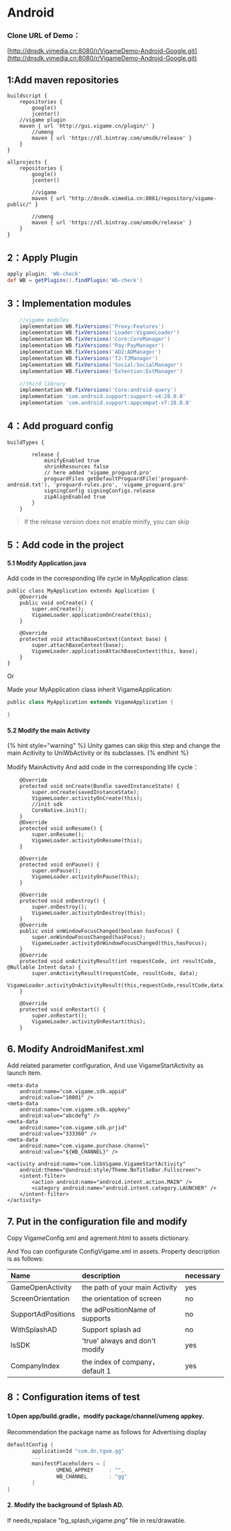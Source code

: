 # Android

### Clone URL of Demo：

[http://dnsdk.vimedia.cn:8080/r/VigameDemo-Android-Google.git](http://dnsdk.vimedia.cn:8080/r/VigameDemo-Android-Google.git)

## 1:Add maven repositories

```text
buildscript {
    repositories {
        google()
        jcenter()
	//vigame plugin
	maven { url 'http://gui.vigame.cn/plugin/' }
        //umeng
        maven { url 'https://dl.bintray.com/umsdk/release' }
    }    
}
```

```text
allprojects {
    repositories {
        google()
        jcenter()

        //vigame
        maven { url "http://dnsdk.vimedia.cn:8081/repository/vigame-public/" }

        //umeng
        maven { url 'https://dl.bintray.com/umsdk/release' }
    }
}
```

## 2：Apply Plugin

```groovy
apply plugin: 'Wb-check'
def WB = getPlugins().findPlugin('Wb-check')
```

## 3：Implementation modules

```groovy
    //vigame modules
    implementation WB.fixVersions('Proxy:Features')
    implementation WB.fixVersions('Loader:VigameLoader')
    implementation WB.fixVersions('Core:CoreManager')
    implementation WB.fixVersions('Pay:PayManager')
    implementation WB.fixVersions('AD2:ADManager')
    implementation WB.fixVersions('TJ:TJManager')
    implementation WB.fixVersions('Social:SocialManager')
    implementation WB.fixVersions('Extention:ExtManager')

    //third library
    implementation WB.fixVersions('Core:android-query')
    implementation 'com.android.support:support-v4:28.0.0'
    implementation 'com.android.support:appcompat-v7:28.0.0'
```

## 4：Add proguard config

```text
buildTypes {

        release {
            minifyEnabled true
            shrinkResources false
            // here added 'vigame_proguard.pro'
            proguardFiles getDefaultProguardFile('proguard-android.txt'), 'proguard-rules.pro', 'vigame_proguard.pro'  
            signingConfig signingConfigs.release
            zipAlignEnabled true
        }
    }
```

> If the release version does not enable minify, you can skip

## 5：Add code in the project

#### 5.1 Modify Application.java 

Add code in the corresponding life cycle in MyApplication class:

```text
public class MyApplication extends Application {
    @Override
    public void onCreate() {
        super.onCreate();
        VigameLoader.applicationOnCreate(this);
    }

    @Override
    protected void attachBaseContext(Context base) {
        super.attachBaseContext(base);
        VigameLoader.applicationAttachBaseContext(this, base);
    }
}
```

Or

Made your MyApplication class inherit VigameApplication:

```groovy
public class MyApplication extends VigameApplication {

}
```

#### 5.2 Modify the main Activity

{% hint style="warning" %}
Unity games can skip this step and change the main Acitivity to UniWbActivity or its subclasses.
{% endhint %}

Modify MainActivity And add code in the corresponding life cycle：

```text
    @Override
    protected void onCreate(Bundle savedInstanceState) {
        super.onCreate(savedInstanceState);
        VigameLoader.activityOnCreate(this);
        //init sdk
        CoreNative.init();
    }
    @Override
    protected void onResume() {
        super.onResume();
        VigameLoader.activityOnResume(this);
    }

    @Override
    protected void onPause() {
        super.onPause();
        VigameLoader.activityOnPause(this);
    }

    @Override
    protected void onDestroy() {
        super.onDestroy();
        VigameLoader.activityOnDestroy(this);
    }
    @Override
    public void onWindowFocusChanged(boolean hasFocus) {
        super.onWindowFocusChanged(hasFocus);
        VigameLoader.activityOnWindowFocusChanged(this,hasFocus);
    }
    @Override
    protected void onActivityResult(int requestCode, int resultCode, @Nullable Intent data) {
        super.onActivityResult(requestCode, resultCode, data);
        VigameLoader.activityOnActivityResult(this,requestCode,resultCode,data);
    }

    @Override
    protected void onRestart() {
        super.onRestart();
        VigameLoader.activityOnRestart(this);
    }
```

## 6. Modify AndroidManifest.xml

Add related parameter configuration, And use VigameStartActivity as launch item.

```text
<meta-data
    android:name="com.vigame.sdk.appid"
    android:value="10001" />
<meta-data
    android:name="com.vigame.sdk.appkey"
    android:value="abcdefg" />
<meta-data
    android:name="com.vigame.sdk.prjid"
    android:value="333360" />
<meta-data
    android:name="com.vigame.purchase.channel"
    android:value="${WB_CHANNEL}" />

<activity android:name="com.libVigame.VigameStartActivity"
    android:theme="@android:style/Theme.NoTitleBar.Fullscreen">
    <intent-filter>
        <action android:name="android.intent.action.MAIN" />
        <category android:name="android.intent.category.LAUNCHER" />
    </intent-filter>
</activity>
```

## 7. Put in the configuration file and modify

Copy VigameConfig.xml and agrement.html to assets dictionary.

And You can configurate ConfigVigame.xml in assets. Property description is as follows:

| Name | description | necessary |
| :--- | :--- | :--- |
| GameOpenActivity | the path of your main Activity | yes |
| ScreenOrientation | the orientation of screen | no |
| SupportAdPositions | the adPositionName of supports | no |
| WithSplashAD | Support splash ad | no |
| IsSDK | 'true' always and don't modify | yes |
| CompanyIndex | the index of company，default 1 | yes |

## 8：Configuration items of test

#### 1.Open app/build.gradle，modify package/channel/umeng appkey.

Recommendation the package name as follows for Advertising display

```groovy
defaultConfig {
        applicationId "com.dn.tgxm.gg"
        ...
        manifestPlaceholders = [
                UMENG_APPKEY     : "",
                WB_CHANNEL       : "gg"
        ]
}
```

#### 2. Modify the background of Splash AD.

If needs,repalace "bg\_splash\_vigame.png" file in res/drawable.

